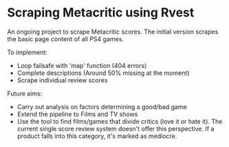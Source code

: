# Scraping Metacritic using Rvest

An ongoing project to scrape Metacritic scores.
The initial version scrapes the basic page content of all PS4 games.

To implement:
* Loop failsafe with 'map' function (404 errors)
* Complete descriptions (Around 50% missing at the moment)
* Scrape individual review scores 

Future aims:
* Carry out analysis on factors determining a good/bad game
* Extend the pipeline to Films and TV shows
* Use the tool to find films/games that divide critics (love it or hate it). The current single score review system doesn't offer this perspective. If a product falls into this category, it's marked as mediocre.

